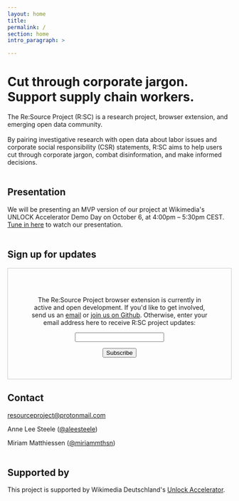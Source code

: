 ```yaml
---
layout: home
title:
permalink: /
section: home
intro_paragraph: >

---
```


<h1>Cut through corporate jargon.<br/>Support supply chain workers.</h1>

<section>
The Re:Source Project (R:SC) is a research project, browser extension, and emerging open data community.
<br/><br/>
By pairing investigative research with open data about labor issues and corporate social responsibility (CSR) statements, R:SC aims to help users cut through corporate jargon, combat disinformation, and make informed decisions.
<br/><br/></section>

<h2>Presentation</h2>

<section>
We will be presenting an MVP version of our project at Wikimedia's UNLOCK Accelerator Demo Day on October 6, at 4:00pm – 5:30pm CEST. <a href="https://www.wikimedia.de/unlock/">Tune in here</a> to watch our presentation.
<br/><br/></section>

<h2>Sign up for updates</h2>

<form style="border:1px solid #ccc;padding:3rem;margin:0 0 1rem 0;text-align:center;" action="https://tinyletter.com/resourceproject" method="post" target="popupwindow" onsubmit="window.open('https://tinyletter.com/resourceproject', 'popupwindow', 'scrollbars=yes,width=800,height=600');return true"><p><label for="tlemail">The Re:Source Project browser extension is currently in active and open development. If you'd like to get involved, send us an <a href="mailto:resourceproject@protonmail.com">email</a> or <a href="https://github.com/the-resource-project/rsc-browser-extension">join us on Github</a>. Otherwise, enter your email address here to receive R:SC project updates:</label></p><p><input type="text" style="width:200px" name="email" id="tlemail" /></p><input type="hidden" value="1" name="embed"/><input type="submit" value="Subscribe" /></form>

<h2>Contact</h2>

<section>
<a href="mailto:resourceproject@protonmail.com">resourceproject@protonmail.com</a><br/>

Anne Lee Steele (<a href="www.twitter.com/aleesteele">@aleesteele</a>)<br/>

Miriam Matthiessen (<a href="www.twitter.com/miriammthsn">@miriammthsn</a>)
<br/><br/></section>

<h2>Supported by</h2>
This project is supported by Wikimedia Deutschland's <a href="https://www.wikimedia.de/unlock/">Unlock Accelerator</a>.
